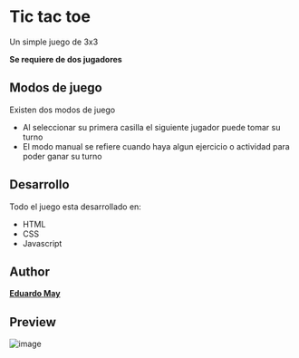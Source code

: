 # Tic tac toe

Un simple juego de 3x3

**Se requiere de dos jugadores**

## Modos de juego

Existen dos modos de juego

-   Al seleccionar su primera casilla el siguiente jugador puede tomar su turno
-   El modo manual se refiere cuando haya algun ejercicio o actividad para poder ganar su turno

## Desarrollo

Todo el juego esta desarrollado en:

-   HTML
-   CSS
-   Javascript

## Author

**[Eduardo May](https://github.com/EduardoMay)**

## Preview

![image](https://github.com/EduardoMay/tic-tac-toe/blob/master/img/screen-game.jpg?raw=true)
